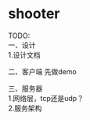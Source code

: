 # shooter

TODO:
<br>
一、设计
<br>
1.设计文档
<br>


二、客户端
先做demo
<br>


三、服务器
<br>
1.网络层，tcp还是udp？
<br>
2.服务架构

